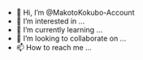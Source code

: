 - 👋 Hi, I’m @MakotoKokubo-Account
- 👀 I’m interested in ...
- 🌱 I’m currently learning ...
- 💞️ I’m looking to collaborate on ...
- 📫 How to reach me ...

<!---
MakotoKokubo-Account/MakotoKokubo-Account is a ✨ special ✨ repository because its `README.md` (this file) appears on your GitHub profile.
You can click the Preview link to take a look at your changes.
--->
